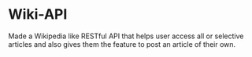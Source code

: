# Wiki-API
Made a Wikipedia like RESTful API that helps user access all or selective articles and also gives them the feature to post an article of their own.
